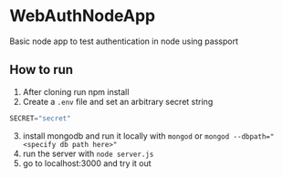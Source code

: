 # WebAuthNodeApp
Basic node app to test authentication in node using passport


## How to run
1. After cloning run npm install
2. Create a `.env` file and set an arbitrary secret string
  ``` js
  SECRET="secret" 
  ```
3. install mongodb and run it locally with `mongod` or `mongod --dbpath="<specify db path here>"`
4. run the server with `node server.js`
5. go to localhost:3000 and try it out
